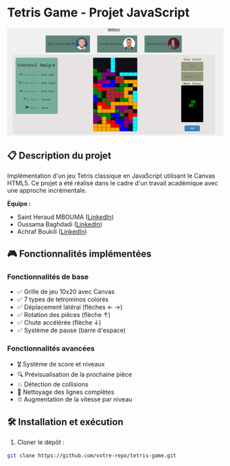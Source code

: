 # Tetris Game - Projet JavaScript

![Tetris Screenshot](/assets/images/game_pic.png) 

## 📋 Description du projet
Implémentation d'un jeu Tetris classique en JavaScript utilisant le Canvas HTML5. Ce projet a été réalisé dans le cadre d'un travail académique avec une approche incrémentale.

**Équipe :**  
- Saint Heraud MBOUMA ([LinkedIn](https://www.linkedin.com/in/sainthm))  
- Oussama Baghdadi ([LinkedIn](https://www.linkedin.com/in/oussamabaghdadi))  
- Achraf Boukili ([LinkedIn](https://www.linkedin.com/in/achrafboukili))

## 🎮 Fonctionnalités implémentées
### Fonctionnalités de base
- ✅ Grille de jeu 10x20 avec Canvas
- ✅ 7 types de tetrominos colorés
- ✅ Déplacement latéral (flèches ← →)
- ✅ Rotation des pièces (flèche ↑)
- ✅ Chute accélérée (flèche ↓)
- ✅ Système de pause (barre d'espace)

### Fonctionnalités avancées
- 🎖 Système de score et niveaux
- 🔍 Prévisualisation de la prochaine pièce
- 💥 Détection de collisions
- 🧹 Nettoyage des lignes complètes
- ⏱ Augmentation de la vitesse par niveau

## 🛠 Installation et exécution
1. Cloner le dépôt :
```bash
git clone https://github.com/votre-repo/tetris-game.git